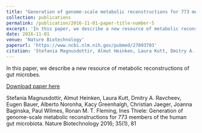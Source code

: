 ```yaml
---
title: "Generation of genome-scale metabolic reconstructions for 773 members of the human gut microbiota"
collection: publications
permalink: /publication/2016-11-01-paper-title-number-5
excerpt: 'In this paper, we describe a new resource of metabolic reconstructions of gut microbes.'
date: 2016-11-01
venue: 'Nature Biotechnology'
paperurl: 'https://www.ncbi.nlm.nih.gov/pubmed/27893703'
citation: 'Stefania Magnusdottir, Almut Heinken, Laura Kutt, Dmitry A. Ravcheev, Eugen Bauer, Alberto Noronha, Kacy Greenhalgh, Christian Jaeger, Joanna Baginska, Paul Wilmes, Ronan M. T. Fleming, Ines Thiele. (2016). &quot;Generation of genome-scale metabolic reconstructions for 773 members of the human gut microbiota&quot; <i>Nature Biotechnology</i>. 35(1).'
---
```

In this paper, we describe a new resource of metabolic reconstructions of gut microbes.

[Download paper here](https://www.ncbi.nlm.nih.gov/pubmed/27893703)

Stefania Magnusdottir, Almut Heinken, Laura Kutt, Dmitry A. Ravcheev, Eugen Bauer, Alberto Noronha, Kacy Greenhalgh, Christian Jaeger, Joanna Baginska, Paul Wilmes, Ronan M. T. Fleming, Ines Thiele: Generation of genome-scale metabolic reconstructions for 773 members of the human gut microbiota. Nature Biotechnology 2016; 35(1), 81